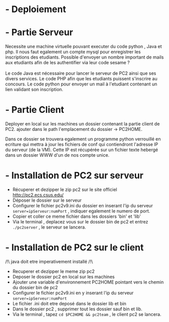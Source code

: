 # - Deploiement

# - Partie Serveur

Necessite une machine virtuelle pouvant executer du code python , Java et php.
Il nous faut egalement un compte mysql pour enregistrer les inscriptions des etudiants.
Possible d'envoyer un nombre important de mails aux etudiants afin de les authentifier via leur code sesame ?
<br/><br/>
Le code Java est nécessaire pour lancer le serveur de PC2 ainsi que ses divers services.
Le code PHP afin que les etudiants puissent s'inscrire au concours.
Le code python pour envoyer un mail à l'etudiant contenant un lien validant son inscription.

# - Partie Client

Deployer en local sur les machines un dossier contenant la partie client de PC2.
ajouter dans le path l'emplacement du dossier -> PC2HOME.

Dans ce dossier se trouvera egalement un programme python verrouillé en ecriture qui mettra à jour les fichiers de conf
qui contiendront l'adresse IP du serveur (de la VM).
Cette IP est récupérée sur un fichier texte hebergé dans un dossier WWW d'un de nos compte unice.


# - Installation de PC2 sur serveur

+ Récuperer et dezipper le zip pc2 sur le site officiel http://pc2.ecs.csus.edu/
+ Déposer le dossier sur le serveur
+ Configurer le fichier pc2v9.ini du dossier en inserant l'ip du serveur ``` server=ipServeur:numPort ``` , indiquer egalement le numero de port.
+ Copier et coller ce meme fichier dans les dossiers 'bin' et 'lib' 
+ Via le terminal , deplacez vous sur le dossier bin de pc2 et entrez ``` ./pc2server ``` , le serveur se lancera.

# - Installation de PC2 sur le client

/!\ java doit etre imperativement installé /!\

+ Recuperer et dezipper le meme zip pc2
+ Deposer le dossier pc2 en local sur les machines
+ Ajouter une variable d'environnement PC2HOME pointant vers le chemin du dossier bin de pc2
+ Configurer le fichier pc2v9.ini en y inserant l'ip du serveur ``` server=ipServeur:numPort ``` 
+ Le fichier .ini doit etre deposé dans le dossier lib et bin
+ Dans le dossier pc2 , supprimer tout les dossier sauf bin et lib.
+ Via le terminal , tapez ``` cd $PC2HOME && pc2team ``` , le client pc2 se lancera.
